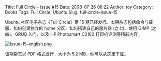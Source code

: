 Title: Full Circle - issue #15
Date: 2008-07-26 08:22
Author: toy
Category: Books
Tags: Full Circle, Ubuntu
Slug: full-circle-issue-15

Ubuntu 社区电子杂志《Full Circle》第 15
期已经发行。本期杂志包括命令与征服、如何创建独立的 home
分区、如何搭建自己的服务器 (之七)、使用 GIMP (之四)、GRUB 入门、以及 HP
Photosmart C3180 打印机评测等精彩内容。

![issue-15-english.png](http://i.linuxtoy.org/i/2008/07/issue-15-english.png)

该期杂志以 PDF 格式发行，大小为 5.2
MB，你可以从[这里下载](http://fullcirclemagazine.org/issue-15/)。
